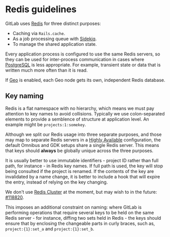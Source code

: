 # Redis guidelines

GitLab uses [Redis](https://redis.io) for three distinct purposes:

- Caching via `Rails.cache`.
- As a job processing queue with [Sidekiq](sidekiq_style_guide.md).
- To manage the shared application state.

Every application process is configured to use the same Redis servers, so they
can be used for inter-process communication in cases where [PostgreSQL](sql.md)
is less appropriate. For example, transient state or data that is written much
more often than it is read.

If [Geo](geo.md) is enabled, each Geo node gets its own, independent Redis
database.

## Key naming

Redis is a flat namespace with no hierarchy, which means we must pay attention
to key names to avoid collisions. Typically we use colon-separated elements to
provide a semblence of structure at application level. An example might be
`projects:1:somekey`.

Although we split our Redis usage into three separate purposes, and those may
map to separate Redis servers in a [Highly Available](../administration/high_availability/redis.md)
configuration, the default Omnibus and GDK setups share a single Redis server.
This means that keys should **always** be globally unique across the three
purposes.

It is usually better to use immutable identifiers - project ID rather than
full path, for instance - in Redis key names. If full path is used, the key will
stop being consulted if the project is renamed. If the contents of the key are
invalidated by a name change, it is better to include a hook that will expire
the entry, instead of relying on the key changing.

We don't use [Redis Cluster](https://redis.io/topics/cluster-tutorial) at the
moment, but may wish to in the future: [#118820](https://gitlab.com/gitlab-org/gitlab/-/issues/118820).

This imposes an additional constraint on naming: where GitLab is performing
operations that require several keys to be held on the same Redis server - for
instance, diffing two sets held in Redis - the keys should ensure that by
enclosing the changeable parts in curly braces, such as, `project:{1}:set_a` and
`project:{1}:set_b`.
